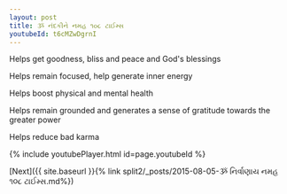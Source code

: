 ```yaml
---
layout: post
title: ૐ નંદકીને નમહ ૧૦૮ ટાઈમ્સ
youtubeId: t6cMZwDgrnI
---
```

 
 
Helps get goodness, bliss and peace and God's blessings
 
Helps remain focused, help generate inner energy 
 
Helps boost physical and mental health 
 
Helps remain grounded and generates a sense of gratitude towards the greater power 
 
Helps reduce bad karma
 
 
 
 


{% include youtubePlayer.html id=page.youtubeId %}
 
[Next]({{ site.baseurl }}{% link  split2/_posts/2015-08-05-ૐ નિર્વાણાય નમહ ૧૦૮ ટાઈમ્સ.md%})
 
